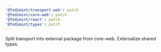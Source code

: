 ```yaml
---
'@fedimint/transport-web': patch
'@fedimint/core-web': patch
'@fedimint/react': patch
'@fedimint/types': patch
---
```


Split transport into external package from core-web. Externalize shared types.
